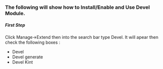 ### The following will show how to Install/Enable and Use Devel Module.



##### First Step
Click Manage->Extend then into the search bar type Devel. 
It will apear then check the following boxes :
 - Devel
 - Devel generate
 - Devel Kint

